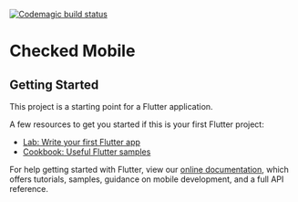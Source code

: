 [![Codemagic build status](https://api.codemagic.io/apps/5e4d5a98b084512f90c6fac1/5e4d5a98b084512f90c6fac0/status_badge.svg)](https://codemagic.io/apps/5e4d5a98b084512f90c6fac1/5e4d5a98b084512f90c6fac0/latest_build)

# Checked Mobile

## Getting Started

This project is a starting point for a Flutter application.

A few resources to get you started if this is your first Flutter project:

- [Lab: Write your first Flutter app](https://flutter.dev/docs/get-started/codelab)
- [Cookbook: Useful Flutter samples](https://flutter.dev/docs/cookbook)

For help getting started with Flutter, view our
[online documentation](https://flutter.dev/docs), which offers tutorials,
samples, guidance on mobile development, and a full API reference.
